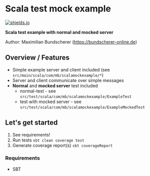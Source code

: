 # Scala test mock example

[![shields.io](http://img.shields.io/badge/license-Apache2-blue.svg)](http://www.apache.org/licenses/LICENSE-2.0.txt)

**Scala test example with normal and mocked server**

Author: Maximilian Bundscherer (https://bundscherer-online.de)

## Overview / Features
- Simple example server and client included (see ``src/main/scala/com/mb/scalamockexample/*``)
- Server and client communicate over simple messages
- **Normal** and **mocked server** test included
    - normal-test - see ``src/test/scala/com/mb/scalamockexample/ExampleTest``
    - test with mocked server - see ``src/test/scala/com/mb/scalamockexample/ExampleMockedTest``
    
    
## Let's get started
1. See requirements!
2. Run tests ``sbt clean coverage test``
3. Generate coverage report(s) ``sbt coverageReport``

### Requirements
- SBT